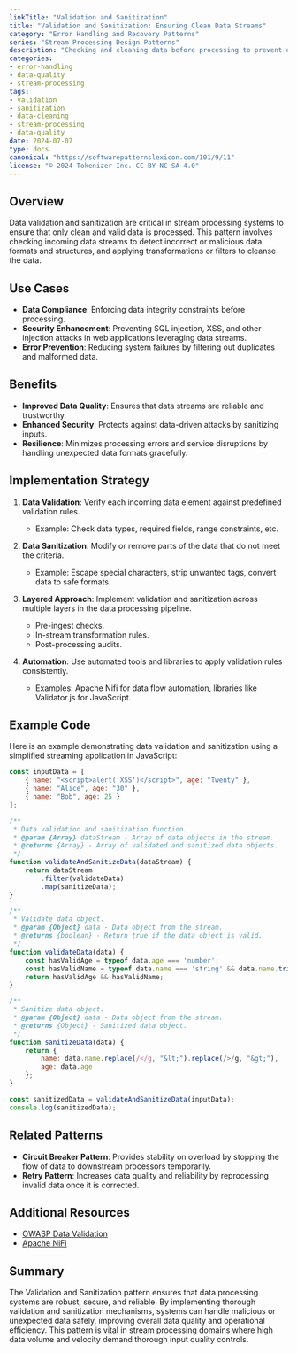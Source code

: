 ```yaml
---
linkTitle: "Validation and Sanitization"
title: "Validation and Sanitization: Ensuring Clean Data Streams"
category: "Error Handling and Recovery Patterns"
series: "Stream Processing Design Patterns"
description: "Checking and cleaning data before processing to prevent errors caused by invalid or malicious data."
categories:
- error-handling
- data-quality
- stream-processing
tags:
- validation
- sanitization
- data-cleaning
- stream-processing
- data-quality
date: 2024-07-07
type: docs
canonical: "https://softwarepatternslexicon.com/101/9/11"
license: "© 2024 Tokenizer Inc. CC BY-NC-SA 4.0"
---
```


## Overview

Data validation and sanitization are critical in stream processing systems to ensure that only clean and valid data is processed. This pattern involves checking incoming data streams to detect incorrect or malicious data formats and structures, and applying transformations or filters to cleanse the data.

## Use Cases

- **Data Compliance**: Enforcing data integrity constraints before processing.
- **Security Enhancement**: Preventing SQL injection, XSS, and other injection attacks in web applications leveraging data streams.
- **Error Prevention**: Reducing system failures by filtering out duplicates and malformed data.

## Benefits

- **Improved Data Quality**: Ensures that data streams are reliable and trustworthy.
- **Enhanced Security**: Protects against data-driven attacks by sanitizing inputs.
- **Resilience**: Minimizes processing errors and service disruptions by handling unexpected data formats gracefully.

## Implementation Strategy

1. **Data Validation**: Verify each incoming data element against predefined validation rules.
   - Example: Check data types, required fields, range constraints, etc.

2. **Data Sanitization**: Modify or remove parts of the data that do not meet the criteria.
   - Example: Escape special characters, strip unwanted tags, convert data to safe formats.

3. **Layered Approach**: Implement validation and sanitization across multiple layers in the data processing pipeline.
   - Pre-ingest checks.
   - In-stream transformation rules.
   - Post-processing audits.

4. **Automation**: Use automated tools and libraries to apply validation rules consistently.
   - Examples: Apache Nifi for data flow automation, libraries like Validator.js for JavaScript.

## Example Code

Here is an example demonstrating data validation and sanitization using a simplified streaming application in JavaScript:

```javascript
const inputData = [
    { name: "<script>alert('XSS')</script>", age: "Twenty" },
    { name: "Alice", age: "30" },
    { name: "Bob", age: 25 }
];

/**
 * Data validation and sanitization function.
 * @param {Array} dataStream - Array of data objects in the stream.
 * @returns {Array} - Array of validated and sanitized data objects.
 */
function validateAndSanitizeData(dataStream) {
    return dataStream
        .filter(validateData)
        .map(sanitizeData);
}

/**
 * Validate data object.
 * @param {Object} data - Data object from the stream.
 * @returns {boolean} - Return true if the data object is valid.
 */
function validateData(data) {
    const hasValidAge = typeof data.age === 'number';
    const hasValidName = typeof data.name === 'string' && data.name.trim().length > 0;
    return hasValidAge && hasValidName;
}

/**
 * Sanitize data object.
 * @param {Object} data - Data object from the stream.
 * @returns {Object} - Sanitized data object.
 */
function sanitizeData(data) {
    return {
        name: data.name.replace(/</g, "&lt;").replace(/>/g, "&gt;"),
        age: data.age
    };
}

const sanitizedData = validateAndSanitizeData(inputData);
console.log(sanitizedData);
```

## Related Patterns

- **Circuit Breaker Pattern**: Provides stability on overload by stopping the flow of data to downstream processors temporarily.
- **Retry Pattern**: Increases data quality and reliability by reprocessing invalid data once it is corrected.

## Additional Resources

- [OWASP Data Validation](https://owasp.org/www-community/Attacks/Input_Validation)
- [Apache NiFi](https://nifi.apache.org/)

## Summary

The Validation and Sanitization pattern ensures that data processing systems are robust, secure, and reliable. By implementing thorough validation and sanitization mechanisms, systems can handle malicious or unexpected data safely, improving overall data quality and operational efficiency. This pattern is vital in stream processing domains where high data volume and velocity demand thorough input quality controls.
